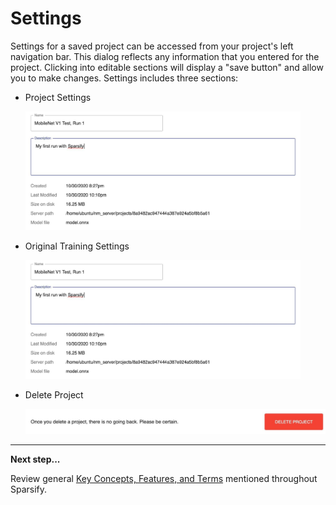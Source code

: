 <!--
Copyright (c) 2021 - present / Neuralmagic, Inc. All Rights Reserved.

Licensed under the Apache License, Version 2.0 (the "License");
you may not use this file except in compliance with the License.
You may obtain a copy of the License at

   http://www.apache.org/licenses/LICENSE-2.0

Unless required by applicable law or agreed to in writing,
software distributed under the License is distributed on an "AS IS" BASIS,
WITHOUT WARRANTIES OR CONDITIONS OF ANY KIND, either express or implied.
See the License for the specific language governing permissions and
limitations under the License.
-->

# Settings

Settings for a saved project can be accessed from your project's left navigation bar. This dialog reflects any information that you entered for the project. Clicking into editable sections will display a "save button" and allow you to make changes. Settings includes three sections:

- Project Settings

    <kbd><img src="images/image_63.jpg" alt="(Project settings)" width="440" height="190" /></kbd>

- Original Training Settings

    <kbd><img src="images/image_63.jpg" alt="(Original training settings)" width="440" height="190" /></kbd>

- Delete Project

    <kbd><img src="images/image_65.jpg" alt="(Delete project)" width="500" height="40" /></kbd>

---
**Next step...**

Review general [Key Concepts, Features, and Terms](https://docs.neuralmagic.com/sparsify/main/source/userguide/08-key-terms.html) mentioned throughout Sparsify.
